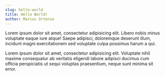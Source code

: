 ```yaml
---
slug: hello-world
title: Hello World!
author: Marcus Ortense
---
```


Lorem ipsum dolor sit amet, consectetur adipisicing elit. Libero nobis minus voluptate eaque iure atque! Saepe adipisci, doloremque deserunt illum, incidunt magni exercitationem sed voluptate culpa possimus harum a qui.

Lorem ipsum dolor sit amet, consectetur adipisicing elit. Voluptate nihil maxime consequatur ab veritatis eligendi labore adipisci ducimus cum officia perspiciatis ut sequi voluptas praesentium, neque sunt minima sit error.